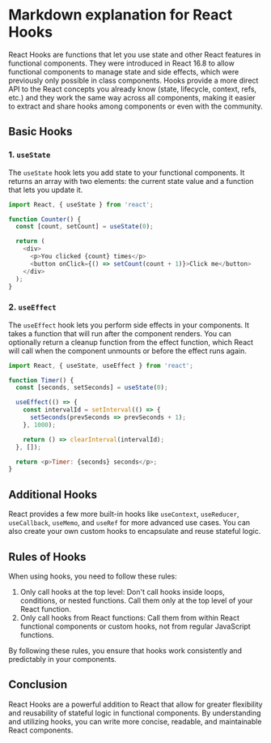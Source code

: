 # Markdown explanation for React Hooks

React Hooks are functions that let you use state and other React features in functional components. They were introduced in React 16.8 to allow functional components to manage state and side effects, which were previously only possible in class components. Hooks provide a more direct API to the React concepts you already know (state, lifecycle, context, refs, etc.) and they work the same way across all components, making it easier to extract and share hooks among components or even with the community.

## Basic Hooks

### 1. `useState`

The `useState` hook lets you add state to your functional components. It returns an array with two elements: the current state value and a function that lets you update it.

```javascript
import React, { useState } from 'react';

function Counter() {
  const [count, setCount] = useState(0);

  return (
    <div>
      <p>You clicked {count} times</p>
      <button onClick={() => setCount(count + 1)}>Click me</button>
    </div>
  );
}
```

### 2. `useEffect`

The `useEffect` hook lets you perform side effects in your components. It takes a function that will run after the component renders. You can optionally return a cleanup function from the effect function, which React will call when the component unmounts or before the effect runs again.

```javascript
import React, { useState, useEffect } from 'react';

function Timer() {
  const [seconds, setSeconds] = useState(0);

  useEffect(() => {
    const intervalId = setInterval(() => {
      setSeconds(prevSeconds => prevSeconds + 1);
    }, 1000);

    return () => clearInterval(intervalId);
  }, []);

  return <p>Timer: {seconds} seconds</p>;
}
```

## Additional Hooks

React provides a few more built-in hooks like `useContext`, `useReducer`, `useCallback`, `useMemo`, and `useRef` for more advanced use cases. You can also create your own custom hooks to encapsulate and reuse stateful logic.

## Rules of Hooks

When using hooks, you need to follow these rules:

1. Only call hooks at the top level: Don't call hooks inside loops, conditions, or nested functions. Call them only at the top level of your React function.
2. Only call hooks from React functions: Call them from within React functional components or custom hooks, not from regular JavaScript functions.

By following these rules, you ensure that hooks work consistently and predictably in your components.

## Conclusion

React Hooks are a powerful addition to React that allow for greater flexibility and reusability of stateful logic in functional components. By understanding and utilizing hooks, you can write more concise, readable, and maintainable React components.